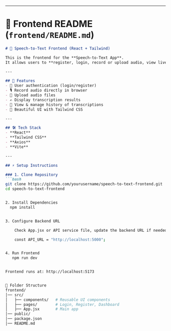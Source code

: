 
---

# 📄 Frontend README (`frontend/README.md`)

```markdown
# 🎤 Speech-to-Text Frontend (React + Tailwind)

This is the frontend for the **Speech-to-Text App**.  
It allows users to **register, login, record or upload audio, view live transcription, and manage history**.

---

## 🚀 Features
- 🔐 User authentication (login/register)
- 🎙 Record audio directly in browser
- 📂 Upload audio files
- ✍️ Display transcription results
- 📜 View & manage history of transcriptions
- 🎨 Beautiful UI with Tailwind CSS

---

## 🛠 Tech Stack
- **React**
- **Tailwind CSS**
- **Axios**
- **Vite**

---

## ⚡ Setup Instructions

### 1. Clone Repository
```bash
git clone https://github.com/yourusername/speech-to-text-frontend.git
cd speech-to-text-frontend


2. Install Dependencies
  npm install


3. Configure Backend URL

    Check App.jsx or API service file, update the backend URL if needed:

    const API_URL = "http://localhost:5000";


4. Run Frontend
   npm run dev


Frontend runs at: http://localhost:5173


📌 Folder Structure
frontend/
│── src/
│   ├── components/   # Reusable UI components
│   ├── pages/        # Login, Register, Dashboard
│   ├── App.jsx       # Main app
│── public/
│── package.json
│── README.md
